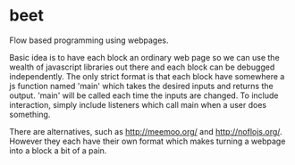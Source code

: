 beet
====

Flow based programming using webpages.

Basic idea is to have each block an ordinary web page so we can use the wealth of javascript libraries out there and each block can be debugged independently. The only strict format is that each block have somewhere a js function named 'main' which takes the desired inputs and returns the output. 'main' will be called each time the inputs are changed. To include interaction, simply include listeners which call main when a user does something.


There are alternatives, such as http://meemoo.org/ and http://noflojs.org/. However they each have their own format which makes turning a webpage into a block a bit of a pain.
